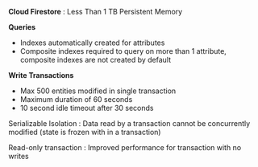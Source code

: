 
**Cloud Firestore** : Less Than 1 TB Persistent Memory

**Queries**
- Indexes automatically created for attributes
- Composite indexes required to query on more than 1 attribute, composite indexes are not created by default 

**Write Transactions**
- Max 500 entities modified in single transaction
- Maximum duration of 60 seconds
- 10 second idle timeout after 30 seconds

Serializable Isolation :
	Data read by a transaction cannot be concurrently modified (state is frozen with in a transaction)

Read-only transaction : Improved performance for transaction with no writes


